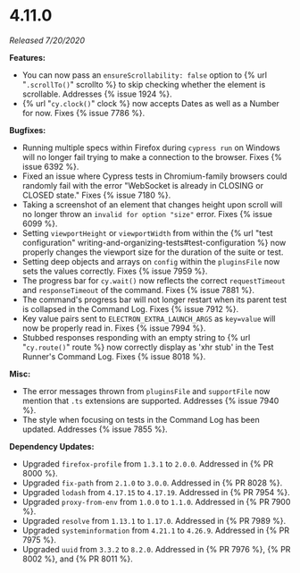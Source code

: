 # 4.11.0

*Released 7/20/2020*

**Features:**

- You can now pass an `ensureScrollability: false` option to {% url "`.scrollTo()`" scrollto %} to skip checking whether the element is scrollable. Addresses {% issue 1924 %}.
- {% url "`cy.clock()`" clock %} now accepts Dates as well as a Number for now. Fixes {% issue 7786 %}.

**Bugfixes:**

- Running multiple specs within Firefox during `cypress run` on Windows will no longer fail trying to make a connection to the browser. Fixes {% issue 6392 %}.
- Fixed an issue where Cypress tests in Chromium-family browsers could randomly fail with the error "WebSocket is already in CLOSING or CLOSED state." Fixes {% issue 7180 %}.
- Taking a screenshot of an element that changes height upon scroll will no longer throw an `invalid for option "size"` error. Fixes {% issue 6099 %}.
- Setting `viewportHeight` or `viewportWidth` from within the {% url "test configuration" writing-and-organizing-tests#test-configuration %} now properly changes the viewport size for the duration of the suite or test.
- Setting deep objects and arrays on `config` within the `pluginsFile` now sets the values correctly. Fixes {% issue 7959 %}.
- The progress bar for `cy.wait()` now reflects the correct `requestTimeout` and `responseTimeout` of the command. Fixes {% issue 7881 %}.
- The command's progress bar will not longer restart when its parent test is collapsed in the Command Log. Fixes {% issue 7912 %}.
- Key value pairs sent to `ELECTRON_EXTRA_LAUNCH_ARGS` as `key=value` will now be properly read in. Fixes {% issue 7994 %}.
- Stubbed responses responding with an empty string to {% url "`cy.route()`" route %} now correctly display as 'xhr stub' in the Test Runner's Command Log. Fixes {% issue 8018 %}.


**Misc:**

- The error messages thrown from `pluginsFile` and `supportFile` now mention that `.ts` extensions are supported. Addresses {% issue 7940 %}.
- The style when focusing on tests in the Command Log has been updated. Addresses {% issue 7855 %}.

**Dependency Updates:**

- Upgraded `firefox-profile` from `1.3.1` to `2.0.0`. Addressed in {% PR 8000 %}.
- Upgraded `fix-path` from `2.1.0` to `3.0.0`. Addressed in {% PR 8028 %}.
- Upgraded `lodash` from `4.17.15` to `4.17.19`. Addressed in {% PR 7954 %}.
- Upgraded `proxy-from-env` from `1.0.0` to `1.1.0`. Addressed in {% PR 7900 %}.
- Upgraded `resolve` from `1.13.1` to `1.17.0`. Addressed in {% PR 7989 %}.
- Upgraded `systeminformation` from `4.21.1` to `4.26.9`. Addressed in {% PR 7975 %}.
- Upgraded `uuid` from `3.3.2` to `8.2.0`. Addressed in {% PR 7976 %}, {% PR 8002 %}, and {% PR 8011 %}.
